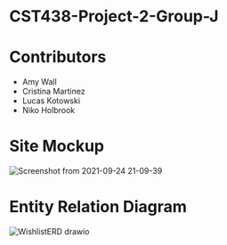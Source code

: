 # CST438-Project-2-Group-J

# Contributors
- Amy Wall
- Cristina Martinez
- Lucas Kotowski
- Niko Holbrook

# Site Mockup
![Screenshot from 2021-09-24 21-09-39](https://user-images.githubusercontent.com/70172259/134757420-162842a5-11e2-4bcd-9c10-2a8bbc050da0.png)

# Entity Relation Diagram
![WishlistERD drawio](https://user-images.githubusercontent.com/70172259/134757473-a5561100-2d4a-429c-b161-0006e0b4550d.png)
